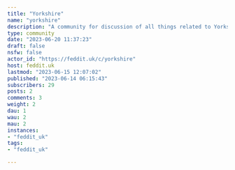 ```yaml
---
title: "Yorkshire" 
name: "yorkshire"
description: "A community for discussion of all things related to Yorkshire or places in Yorkshire.Rules:- No racism, xenophobia, homophobia, transphobia, etc.- No spam (a bit of promoting is OK if it's related to Yorkshire, but don't take the piss).  - Posts must be relevant to Yorkshire in some way.- No harassment or abuse.- Don't be a dick. "
type: community
date: "2023-06-20 11:37:23"
draft: false
nsfw: false
actor_id: "https://feddit.uk/c/yorkshire"
host: feddit.uk
lastmod: "2023-06-15 12:07:02"
published: "2023-06-14 06:15:43"
subscribers: 29
posts: 2
comments: 3
weight: 2
dau: 1
wau: 2
mau: 2
instances:
- "feddit_uk"
tags: 
- "feddit_uk"

---
```


